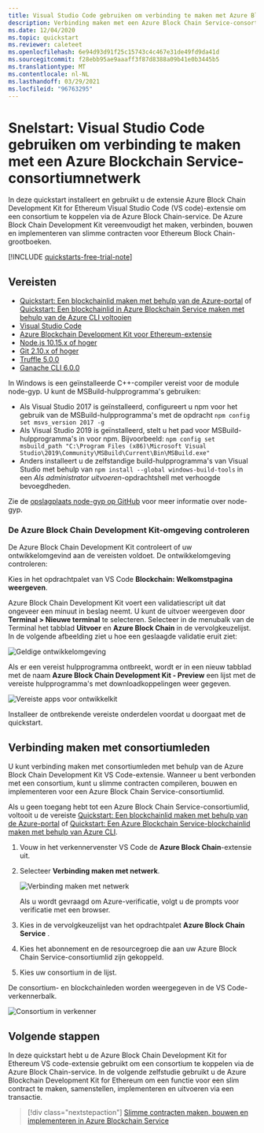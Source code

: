 ```yaml
---
title: Visual Studio Code gebruiken om verbinding te maken met Azure Blockchain Service
description: Verbinding maken met een Azure Block Chain Service-consortiumnetwerk met behulp van de Azure Block Chain Development Kit for Ethereum-extensie in Visual Studio Code
ms.date: 12/04/2020
ms.topic: quickstart
ms.reviewer: caleteet
ms.openlocfilehash: 6e94d93d91f25c15743c4c467e31de49fd9da41d
ms.sourcegitcommit: f28ebb95ae9aaaff3f87d8388a09b41e0b3445b5
ms.translationtype: MT
ms.contentlocale: nl-NL
ms.lasthandoff: 03/29/2021
ms.locfileid: "96763295"
---
```

# <a name="quickstart-use-visual-studio-code-to-connect-to-an-azure-blockchain-service-consortium-network"></a>Snelstart: Visual Studio Code gebruiken om verbinding te maken met een Azure Blockchain Service-consortiumnetwerk

In deze quickstart installeert en gebruikt u de extensie Azure Block Chain Development Kit for Ethereum Visual Studio Code (VS code)-extensie om een consortium te koppelen via de Azure Block Chain-service. De Azure Block Chain Development Kit vereenvoudigt het maken, verbinden, bouwen en implementeren van slimme contracten voor Ethereum Block Chain-grootboeken.

[!INCLUDE [quickstarts-free-trial-note](../../../includes/quickstarts-free-trial-note.md)]

## <a name="prerequisites"></a>Vereisten

* [Quickstart: Een blockchainlid maken met behulp van de Azure-portal](create-member.md) of [Quickstart: Een blockchainlid in Azure Blockchain Service maken met behulp van de Azure CLI voltooien](create-member-cli.md)
* [Visual Studio Code](https://code.visualstudio.com/Download)
* [Azure Blockchain Development Kit voor Ethereum-extensie](https://marketplace.visualstudio.com/items?itemName=AzBlockchain.azure-blockchain)
* [Node.js 10.15.x of hoger](https://nodejs.org)
* [Git 2.10.x of hoger](https://git-scm.com)
* [Truffle 5.0.0](https://www.trufflesuite.com/docs/truffle/getting-started/installation)
* [Ganache CLI 6.0.0](https://github.com/trufflesuite/ganache-cli)

In Windows is een geïnstalleerde C++-compiler vereist voor de module node-gyp. U kunt de MSBuild-hulpprogramma's gebruiken:

* Als Visual Studio 2017 is geïnstalleerd, configureert u npm voor het gebruik van de MSBuild-hulpprogramma's met de opdracht `npm config set msvs_version 2017 -g`
* Als Visual Studio 2019 is geïnstalleerd, stelt u het pad voor MSBuild-hulpprogramma's in voor npm. Bijvoorbeeld: `npm config set msbuild_path "C:\Program Files (x86)\Microsoft Visual Studio\2019\Community\MSBuild\Current\Bin\MSBuild.exe"`
* Anders installeert u de zelfstandige build-hulpprogramma's van Visual Studio met behulp van `npm install --global windows-build-tools` in een *Als administrator uitvoeren*-opdrachtshell met verhoogde bevoegdheden.

Zie de [opslagplaats node-gyp op GitHub](https://github.com/nodejs/node-gyp) voor meer informatie over node-gyp.

### <a name="verify-azure-blockchain-development-kit-environment"></a>De Azure Block Chain Development Kit-omgeving controleren

De Azure Block Chain Development Kit controleert of uw ontwikkelomgevind aan de vereisten voldoet. De ontwikkelomgeving controleren:

Kies in het opdrachtpalet van VS Code **Blockchain: Welkomstpagina weergeven**.

Azure Block Chain Development Kit voert een validatiescript uit dat ongeveer een minuut in beslag neemt. U kunt de uitvoer weergeven door **Terminal > Nieuwe terminal** te selecteren. Selecteer in de menubalk van de Terminal het tabblad **Uitvoer** en **Azure Block Chain** in de vervolgkeuzelijst. In de volgende afbeelding ziet u hoe een geslaagde validatie eruit ziet:

![Geldige ontwikkelomgeving](./media/connect-vscode/valid-environment.png)

 Als er een vereist hulpprogramma ontbreekt, wordt er in een nieuw tabblad met de naam **Azure Block Chain Development Kit - Preview** een lijst met de vereiste hulpprogramma's met downloadkoppelingen weer gegeven.

![Vereiste apps voor ontwikkelkit](./media/connect-vscode/required-apps.png)

Installeer de ontbrekende vereiste onderdelen voordat u doorgaat met de quickstart.

## <a name="connect-to-consortium-member"></a>Verbinding maken met consortiumleden

U kunt verbinding maken met consortiumleden met behulp van de Azure Block Chain Development Kit VS Code-extensie. Wanneer u bent verbonden met een consortium, kunt u slimme contracten compileren, bouwen en implementeren voor een Azure Block Chain Service-consortiumlid.

Als u geen toegang hebt tot een Azure Block Chain Service-consortiumlid, voltooit u de vereiste [Quickstart: Een blockchainlid maken met behulp van de Azure-portal](create-member.md) of [Quickstart: Een Azure Blockchain Service-blockchainlid maken met behulp van Azure CLI](create-member-cli.md).

1. Vouw in het verkennervenster VS Code de **Azure Block Chain**-extensie uit.
1. Selecteer **Verbinding maken met netwerk**.

   ![Verbinding maken met netwerk](./media/connect-vscode/connect-consortium.png)

    Als u wordt gevraagd om Azure-verificatie, volgt u de prompts voor verificatie met een browser.
1. Kies in de vervolgkeuzelijst van het opdrachtpalet **Azure Block Chain Service** .
1. Kies het abonnement en de resourcegroep die aan uw Azure Block Chain Service-consortiumlid zijn gekoppeld.
1. Kies uw consortium in de lijst.

De consortium- en blockchainleden worden weergegeven in de VS Code-verkennerbalk.

![Consortium in verkenner](./media/connect-vscode/consortium-node.png)

## <a name="next-steps"></a>Volgende stappen

In deze quickstart hebt u de Azure Block Chain Development Kit for Ethereum VS code-extensie gebruikt om een consortium te koppelen via de Azure Block Chain-service. In de volgende zelfstudie gebruikt u de Azure Blockchain Development Kit for Ethereum om een functie voor een slim contract te maken, samenstellen, implementeren en uitvoeren via een transactie.

> [!div class="nextstepaction"]
> [Slimme contracten maken, bouwen en implementeren in Azure Blockchain Service](send-transaction.md)